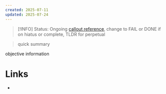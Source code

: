 ```yaml
---
created: 2025-07-11
updated: 2025-07-24
---
```


> [!INFO] Status: Ongoing
> [callout reference](https://forum.obsidian.md/t/all-callout-styles-for-reference/36102), change to FAIL or DONE if on hiatus or complete, TLDR for perpetual

> quick summary

objective information
# Links
- 